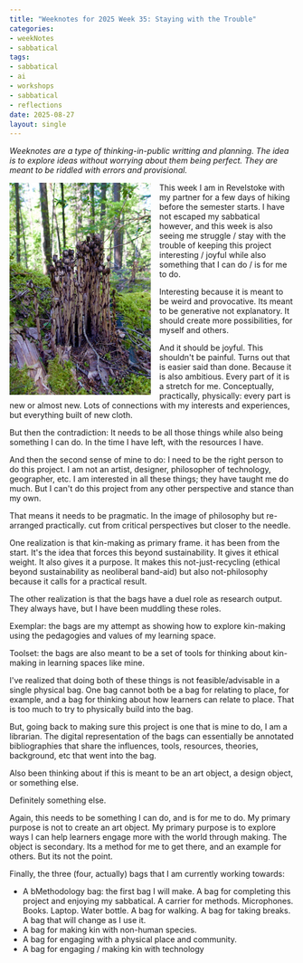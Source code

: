 ```yaml
---
title: "Weeknotes for 2025 Week 35: Staying with the Trouble"
categories:
- weekNotes
- sabbatical
tags:
- sabbatical
- ai
- workshops
- sabbatical
- reflections
date: 2025-08-27
layout: single
---
```


_Weeknotes are a type of thinking-in-public writting and planning. The idea is to explore ideas without worrying about them being perfect. They are meant to be riddled with errors and provisional._

<img src="/assets/images/2025-08-26-1.jpeg" alt="Description of image" align="left" width="250" style="margin-right:15px; margin-bottom:10px;" />

This week I am in Revelstoke with my partner for a few days of hiking before the semester starts. I have not escaped my sabbatical however, and this week is also seeing me struggle / stay with the trouble of keeping this project interesting / joyful while also something that I can do / is for me to do. 

Interesting because it is meant to be weird and provocative. Its meant to be generative not explanatory. It should create more possibilities, for myself and others. 

And it should be joyful. This shouldn't be painful. Turns out that is easier said than done. Because it is also ambitious. Every part of it is a stretch for me. Conceptually, practically, physically: every part is new or almost new. Lots of connections with my interests and experiences, but everything built of new cloth. 

But then the contradiction: It needs to be all those things while also being something I can do. In the time I have left, with the resources I have. 

And then the second sense of mine to do: I need to be the right person to do this project. I am not an artist, designer, philosopher of technology, geographer, etc. I am interested in all these things; they have taught me do much. But I can't do this project from any other perspective and stance than my own. 

That means it needs to be pragmatic. In the image of philosophy but re-arranged practically. cut from critical perspectives but closer to the needle. 

One realization is that kin-making as primary frame. it has been from the start. It's the idea that forces this beyond sustainability. It gives it ethical weight. It also gives it a purpose. It makes this not-just-recycling (ethical beyond sustainability as neoliberal band-aid) but also not-philosophy because it calls for a practical result. 

The other realization is that the bags have a duel role as research output. They always have, but I have been muddling these roles. 

Exemplar: the bags are my attempt as showing how to explore kin-making using the pedagogies and values of my learning space. 

Toolset: the bags are also meant to be a set of tools for thinking about kin-making in learning spaces like mine.

I've realized that doing both of these things is not feasible/advisable in a single physical bag. One bag cannot both be a bag for relating to place, for example, and a bag for thinking about how learners can relate to place. That is too much to try to physically build into the bag. 

But, going back to making sure this project is one that is mine to do, I am a librarian. The digital representation of the bags can essentially be annotated bibliographies that share the influences, tools, resources, theories, background,  etc that went into the bag. 

Also been thinking about if this is meant to be an art object, a design object, or something else. 

Definitely something else. 

Again, this needs to be something I can do, and is for me to do. My primary purpose is not to create an art object. My primary purpose is to explore ways I can help learners engage more with the world through making. The object is secondary. Its a method for me to get there, and an example for others. But its not the point. 

Finally, the three (four, actually) bags that I am currently working towards:

- A bMethodology bag: the first bag I will make. A bag for completing this project and enjoying my sabbatical. A carrier for methods. Microphones. Books. Laptop. Water bottle. A bag for walking. A bag for taking breaks. A bag that will change as I use it. 
- A bag for making kin with non-human species. 
- A bag for engaging with a physical place and community. 
- A bag for engaging / making kin with technology
